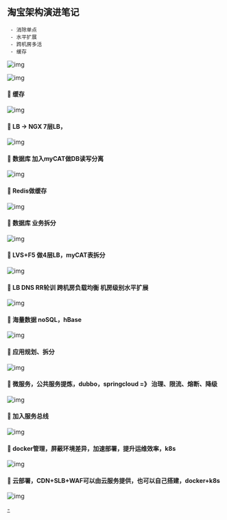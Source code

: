 
## 淘宝架构演进笔记

```
 - 消除单点
 - 水平扩展
 - 跨机房多活
 - 缓存
```

![img](imgs/t1.jpg)

![img](imgs/t2.jpg)

#### :whale: 缓存
![img](imgs/t3.jpg)

#### :whale: LB -> NGX 7层LB， 
![img](imgs/t4.jpg)

#### :whale: 数据库 加入myCAT做DB读写分离
![img](imgs/t5.jpg)

#### :whale: Redis做缓存
![img](imgs/t6.jpg)

#### :whale: 数据库 业务拆分
![img](imgs/t7.jpg)

#### :whale: LVS+F5 做4层LB，myCAT表拆分
![img](imgs/t8.jpg)

#### :whale: LB DNS RR轮训 跨机房负载均衡 机房级别水平扩展
![img](imgs/t9.jpg)

#### :whale: 海量数据 noSQL，hBase
![img](imgs/t10.jpg)

#### :whale: 应用规划、拆分
![img](imgs/t11.jpg)

#### :whale: 微服务，公共服务提炼，dubbo，springcloud =》 治理、限流、熔断、降级
![img](imgs/t12.jpg)

#### :whale: 加入服务总线
![img](imgs/t13.jpg)

#### :whale: docker管理，屏蔽环境差异，加速部署，提升运维效率，k8s
![img](imgs/t14.jpg)

#### :whale: 云部署，CDN+SLB+WAF可以由云服务提供，也可以自己搭建，docker+k8s
![img](imgs/t15.jpg)




[-](https://zhuanlan.zhihu.com/p/69421196)
